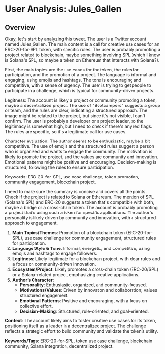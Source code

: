 # User Analysis: Jules_Gallen

## Overview

<think>
Okay, let's start by analyzing this tweet. The user is a Twitter account named Jules_Gallen. The main content is a call for creative use cases for an ERC-20-for-SPL token, with specific rules. The user is probably promoting a project related to blockchain, maybe something involving SPL (which I know is Solana's SPL, so maybe a token on Ethereum that interacts with Solana?).

First, the main topics are the use cases for the token, the rules for participation, and the promotion of a project. The language is informal and engaging, using emojis and hashtags. The tone is encouraging and competitive, with a sense of urgency. The user is trying to get people to participate in a challenge, which is typical for community-driven projects.

Legitness: The account is likely a project or community promoting a token, maybe a decentralized project. The use of "Bootcampers" suggests a group or team, and the rules are clear, indicating a structured approach. The image might be related to the project, but since it's not visible, I can't confirm. The user is probably a developer or a project leader, so the legitimacy is somewhat high, but I need to check if there's any red flags. The rules are specific, so it's a legitimate call for use cases.

Character evaluation: The author seems to be enthusiastic, maybe a bit competitive. The use of emojis and the structured rules suggest a person who is organized and wants to engage the community. The motivation is likely to promote the project, and the values are community and innovation. Emotional patterns might be positive and encouraging. Decision-making is structured, following the rules to ensure participation.

Keywords: ERC-20-for-SPL, use case challenge, token promotion, community engagement, blockchain project.

I need to make sure the summary is concise and covers all the points. Check if the project is related to Solana or Ethereum. The mention of SPL (Solana's SPL) and ERC-20 suggests a token that's compatible with both, maybe a bridge or a cross-chain token. The account is probably promoting a project that's using such a token for specific applications. The author's personality is likely driven by community and innovation, with a structured approach to engagement.
</think>

1. **Main Topics/Themes**: Promotion of a blockchain token (ERC-20-for-SPL), use case challenge for community engagement, structured rules for participation.  
2. **Language Style & Tone**: Informal, energetic, and competitive, using emojis and hashtags to engage followers.  
3. **Legitness**: Likely legitimate for a blockchain project, with clear rules and a focus on community-driven innovation.  
4. **Ecosystem/Project**: Likely promotes a cross-chain token (ERC-20/SPL) or a Solana-related project, emphasizing creative applications.  
5. **Author’s Character**:  
   - **Personality**: Enthusiastic, organized, and community-focused.  
   - **Motivations/Values**: Driven by innovation and collaboration; values structured engagement.  
   - **Emotional Patterns**: Positive and encouraging, with a focus on collective effort.  
   - **Decision-Making**: Structured, rule-oriented, and goal-oriented.  

**Context**: The account likely aims to foster creative use cases for its token, positioning itself as a leader in a decentralized project. The challenge reflects a strategic effort to build community and validate the token’s utility.  

**Keywords/Tags**: ERC-20-for-SPL, token use case challenge, blockchain community, Solana integration, decentralized project.